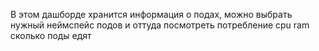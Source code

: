В этом дашборде хранится информация о подах, 
можно выбрать нужный неймспейс подов и оттуда посмотреть потребление cpu 
ram сколько поды едят  